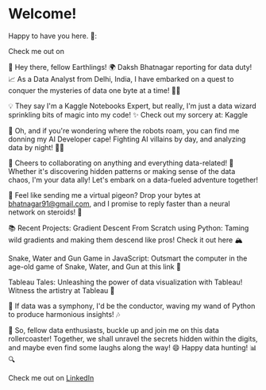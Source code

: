 # Welcome!

Happy to have you here. 🤝:

Check me out on


👋 Hey there, fellow Earthlings! 🌍 Daksh Bhatnagar reporting for data duty! 📈 As a Data Analyst from Delhi, India, I have embarked on a quest to conquer the mysteries of data one byte at a time! 🕵️‍♂️

💡 They say I'm a Kaggle Notebooks Expert, but really, I'm just a data wizard sprinkling bits of magic into my code! ✨ Check out my sorcery at: Kaggle

🤖 Oh, and if you're wondering where the robots roam, you can find me donning my AI Developer cape! Fighting AI villains by day, and analyzing data by night! 🦸‍♂️

🍻 Cheers to collaborating on anything and everything data-related! 🎉 Whether it's discovering hidden patterns or making sense of the data chaos, I'm your data ally! Let's embark on a data-fueled adventure together!

📧 Feel like sending me a virtual pigeon? Drop your bytes at bhatnagar91@gmail.com, and I promise to reply faster than a neural network on steroids! 💨

📚 Recent Projects:
Gradient Descent From Scratch using Python: Taming wild gradients and making them descend like pros! Check it out here 🏔️

Snake, Water and Gun Game in JavaScript: Outsmart the computer in the age-old game of Snake, Water, and Gun at this link 🐶

Tableau Tales: Unleashing the power of data visualization with Tableau! Witness the artistry at Tableau 🎨

🌟 If data was a symphony, I'd be the conductor, waving my wand of Python to produce harmonious insights! 🎶

🚀 So, fellow data enthusiasts, buckle up and join me on this data rollercoaster! Together, we shall unravel the secrets hidden within the digits, and maybe even find some laughs along the way! 😄 Happy data hunting! 📊🔍

Check me out on [LinkedIn](https://www.linkedin.com/in/dakshb/)
